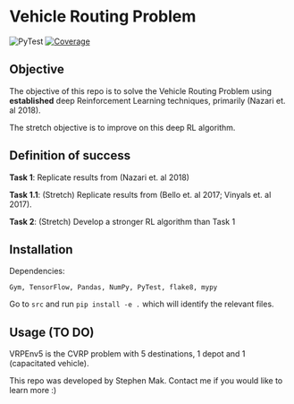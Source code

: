 # Vehicle Routing Problem

![PyTest](https://github.com/ifm-mag/01_vrp/workflows/PyTest/badge.svg) [![Coverage](https://codecov.io/gh/ifm-mag/01_vrp/branch/master/graph/badge.svg)](https://codecov.io/gh/ifm-mag/01_vrp)


## Objective
The objective of this repo is to solve the Vehicle Routing Problem using **established** deep Reinforcement Learning techniques, primarily (Nazari et. al 2018).

The stretch objective is to improve on this deep RL algorithm.

## Definition of success
**Task 1**: Replicate results from (Nazari et. al 2018)

**Task 1.1**: (Stretch) Replicate results from (Bello et. al 2017; Vinyals et. al 2017).

**Task 2**: (Stretch) Develop a stronger RL algorithm than Task 1

## Installation
Dependencies:

`Gym, TensorFlow, Pandas, NumPy, PyTest, flake8, mypy`

Go to `src` and run `pip install -e .` which will identify the relevant files.

## Usage (TO DO)
VRPEnv5 is the CVRP problem with 5 destinations, 1 depot and 1 (capacitated vehicle).


This repo was developed by Stephen Mak. Contact me if you would like to learn more :)